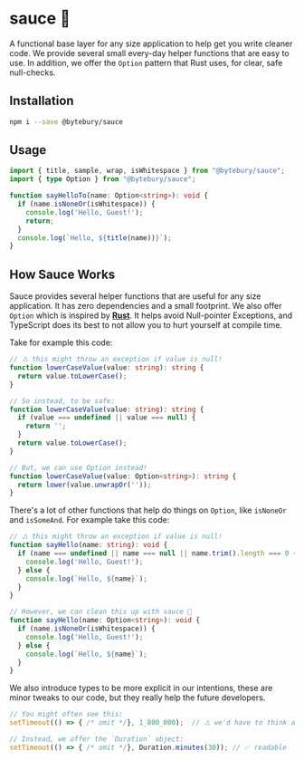# sauce 🍅
A functional base layer for any size application to help get you write cleaner code.
We provide several small every-day helper functions that are easy to use. In addition,
we offer the `Option` pattern that Rust uses, for clear, safe null-checks.

## Installation
```sh
npm i --save @bytebury/sauce
```

## Usage
```ts
import { title, sample, wrap, isWhitespace } from "@bytebury/sauce";
import { type Option } from "@bytebury/sauce";

function sayHelloTo(name: Option<string>): void {
  if (name.isNoneOr(isWhitespace)) {
    console.log('Hello, Guest!');
    return;
  }
  console.log(`Hello, ${title(name))}`);
}
```

## How Sauce Works
Sauce provides several helper functions that are useful for any size application.
It has zero dependencies and a small footprint. We also offer `Option` which is
inspired by **[Rust](https://rust-lang.org)**. It helps avoid Null-pointer Exceptions,
and TypeScript does its best to not allow you to hurt yourself at compile time.

Take for example this code:

```ts
// ⚠️ this might throw an exception if value is null!
function lowerCaseValue(value: string): string {
  return value.toLowerCase();
}

// So instead, to be safe:
function lowerCaseValue(value: string): string {
  if (value === undefined || value === null) {
    return '';
  }
  return value.toLowerCase();
}

// But, we can use Option instead!
function lowerCaseValue(value: Option<string>): string {
  return lower(value.unwrapOr(''));
}
```

There's a lot of other functions that help do things on `Option`, like
`isNoneOr` and `isSomeAnd`. For example take this code:

```ts
// ⚠️ this might throw an exception if value is null!
function sayHello(name: string): void {
  if (name === undefined || name === null || name.trim().length === 0 {
    console.log('Hello, Guest!');
  } else {
    console.log(`Hello, ${name}`);
  }
}

// However, we can clean this up with sauce 🍅
function sayHello(name: Option<string>): void {
  if (name.isNoneOr(isWhitespace)) {
    console.log('Hello, Guest!');
  } else {
    console.log(`Hello, ${name}`);
  }
}
```

We also introduce types to be more explicit in our intentions, these are minor
tweaks to our code, but they really help the future developers.

```ts
// You might often see this:
setTimeout(() => { /* omit */}, 1_800_000);  // ⚠️ we'd have to think about this...

// Instead, we offer the `Duration` object:
setTimeout(() => { /* omit */}, Duration.minutes(30)); // ✅ readable
```

